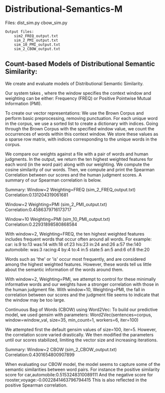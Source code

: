 # Distributional-Semantics-M

Files:
		dist_sim.py
		cbow_sim.py

	Output files:
		sim2_FREQ_output.txt
		sim_2_PMI_output.txt
		sim_10_PMI_output.txt
		sim_2_CBOW_output.txt

## Count-based Models of Distributional Semantic Similarity:
We create and evaluate models of Distributional Semantic Similarity.

Our system takes <window> <weighting>, where the window specifies the context window and weighting can be either:
Frequency (FREQ) or Positive Pointwise Mutual Information (PMI).

To create our vector representations:
We use the Brown Corpus and perform basic preprocessing, removing punctuation.
For each unique word in the corpus, we use a sorted list to create a dictionary with indices.
Going through the Brown Corpus with the specified window value, we count the occurrences of words within this context window.
We store these values as a sparse row matrix, with indices corresponding to the unique words in the corpus.

We compare our weights against a file with a pair of words and human judgments.
In the output, we return the ten highest weighted features for each word (in the word pair) along with our weighting.
We compute the cosine similarity of our words.
Then, we compute and print the Spearman Correlation between our scores and the human judgment scores.
A summary of our Spearman correlation is below.

Summary:
Window=2 Weighting=FREQ (sim_2_FREQ_output.txt)
	Correlation:0.131204319061681

Window=2 Weighting=PMI (sim_2_PMI_output.txt)
	Correlation:0.4586379716173717

Window=10 Weighting=PMI (sim_10_PMI_output.txt)
	Correlation:0.22931898580868584

With window=2, Weighting=FREQ, the ten highest weighted features includes frequent words that occur often around all words.
For example:
	car: is:9 to:13 was:14 with:18 of:23 his:23 in:24 and:26 a:57 the:140
	automobile: was:3 racing:4 by:4 to:4 in:5 state:5 an:5 and:6 of:8 the:20

Words such as 'the' or 'is' occur most frequently, and are considered among the highest weighted features.
However, these words tell us little about the semantic information of the words around them.

With window=2, Weighting=PMI, we attempt to control for these minimally informative words and our weights have a stronger correlation with those in the human judgment file.
With window=10, Weighting=PMI, the fall in correlation between our scores and the judgment file seems to indicate that the window may be too large.

Continuous Bag of Words (CBOW) using Word2Vec:
To build our predictive model, we used gensim with parameters:
	Word2Vec(sentences=corpus, window=window_val, size=35, min_count=1, workers=6, iter=100)

We attempted first the default gensim values of size=100, iter=5. However, the correlation score varied drastically.
We then modified the parameters until our scores stabilized, limiting the vector size and increasing iterations.

Summary:
Window=2 CBOW (sim_2_CBOW_output.txt)
	Correlation:0.4301654800907899

When evaluating our CBOW model, the model seems to capture some of the semantic similarities between word pairs.
For instance the positive similarity score for car,automobile:0.5153248310089111
And the negative score for rooster,voyage:-0.0022841463796794415
This is also reflected in the positive Spearman correlation.
